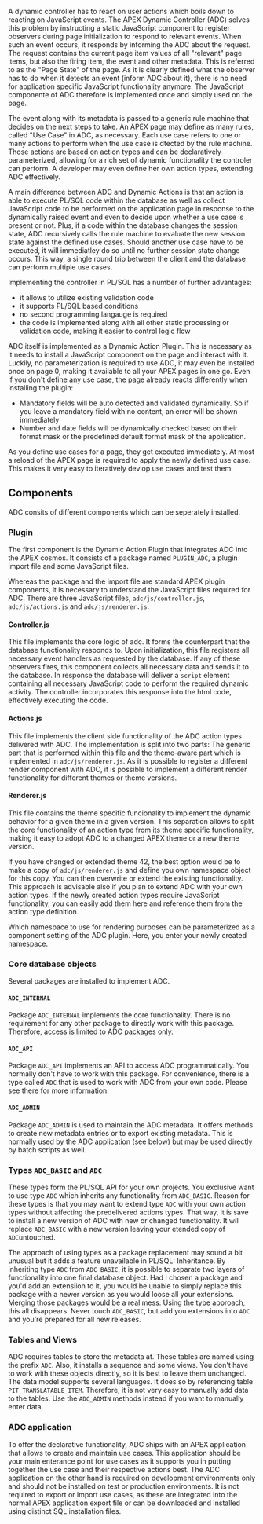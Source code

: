A dynamic controller has to react on user actions which boils down to reacting on JavaScript events. The APEX Dynamic Controller (ADC) solves this problem by instructing a static JavaScript component to register observers during page initialization to respond to relevant events. When such an event occurs, it responds by informing the ADC about the request. The request contains the current page item values of all "relevant" page items, but also the firing item, the event and other metadata. This is referred to as the "Page State" of the page. As it is clearly defined what the observer has to do when it detects an event (inform ADC about it), there is no need for application specific JavaScript functionality anymore. The JavaScript componente of ADC therefore is implemented once and simply used on the page.

The event along with its metadata is passed to a generic rule machine that decides on the next steps to take. An APEX page may define as many rules, called "Use Case" in ADC, as necessary. Each use case refers to one or many actions to perform when the use case is dtected by the rule machine. Those actions are based on action types and can be declaratively parameterized, allowing for a rich set of dynamic functionality the controler can perform. A developer may even define her own action types, extending ADC effectively.

A main difference between ADC and Dynamic Actions is that an action is able to execute PL/SQL code within the database as well as collect JavaScript code to be performed on the application page in response to the dynamically raised event and even to decide upon whether a use case is present or not. Plus, if a code within the database changes the session state, ADC recursively calls the rule machine to evaluate the new session state against the defined use cases. Should another use case have to be executed, it will immediatley do so until no further session state change occurs. This way, a single round trip between the client and the database can perform multiple use cases.

Implementing the controller in PL/SQL has a number of further advantages:
-  it allows to utilize existing validation code
-  it supports PL/SQL based conditions
-  no second programming langauge is required
-  the code is implemented along with all other static processing or validation code, making it easier to control logic flow

ADC itself is implemented as a Dynamic Action Plugin. This is necessary as it needs to install a JavaScript component on the page and interact with it. Luckily, no parameterization is required to use ADC, it may even be installed once on page 0, making it available to all your APEX pages in one go. Even if you don't define any use case, the page already reacts differently when installing the plugin:
- Mandatory fields will be auto detected and validated dynamically. So if you leave a mandatory field with no content, an error will be shown immediately
- Number and date fields will be dynamically checked based on their format mask or the predefined default format mask of the application.

As you define use cases for a page, they get executed immediately. At most a reload of the APEX page is required to apply the newly defined use case. This makes it very easy to iteratively devlop use cases and test them.

## Components

ADC consits of different components which can be seperately installed.

### Plugin

The first component is the Dynamic Action Plugin that integrates ADC into the APEX cosmos. It consists of a package named `PLUGIN_ADC`, a plugin import file and some JavaScript files.

Whereas the package and the import file are standard APEX plugin components, it is necessary to understand the JavaScript files required for ADC. There are three JavaScript files, `adc/js/controller.js`, `adc/js/actions.js` and `adc/js/renderer.js`. 

#### Controller.js
This file implements the core logic of adc. It forms the counterpart that the database functionality responds to. Upon initialization, this file registers all necessary event handlers as requested by the database. If any of these observers fires, this component collects all necessary data and sends it to the database. In response the database will deliver a `script` element containing all necessary JavaScript code to perform the required dynamic activity. The controller incorporates this response into the html code, effectively executing the code.

#### Actions.js
This file implements the client side functionality of the ADC action types delivered with ADC. The implementation is split into two parts: The generic part that is performed within this file and the theme-aware part which is implemented in `adc/js/renderer.js`. As it is possible to register a different render component with ADC, it is possible to implement a different render functionality for different themes or theme versions.

#### Renderer.js
This file contains the theme specific funcionality to implement the dynamic behavior for a given theme in a given version. This separation allows to split the core functionality of an action type from its theme specific functionality, making it easy to adopt ADC to a changed APEX theme or a new theme version.

If you have changed or extended theme 42, the best option would be to make a copy of `adc/js/renderer.js` and define you own namespace object for this copy. You can then overwrite or extend the existing functionality. This approach is advisable also if you plan to extend ADC with your own action types. If the newly created action types require JavaScript functionality, you can easily add them here and reference them from the action type definition.

Which namespace to use for rendering purposes can be parameterized as a component setting of the ADC plugin. Here, you enter your newly created namespace.

### Core database objects

Several packages are installed to implement ADC. 

#### `ADC_INTERNAL`

Package `ADC_INTERNAL` implements the core functionality. There is no requirement for any other package to directly work with this package. Therefore, access is limited to ADC packages only.

#### `ADC_API`
Package `ADC_API` implements an API to access ADC programmatically. You normally don't have to work with this package. For convenience, there is a type called `ADC` that is used to work with ADC from your own code. Please see there for more information.

#### `ADC_ADMIN`

Package `ADC_ADMIN` is used to maintain the ADC metadata. It offers methods to create new metadata entries or to export existing metadata. This is normally used by the ADC application (see below) but may be used directly by batch scripts as well.

### Types `ADC_BASIC` and `ADC`

These types form the PL/SQL API for your own projects. You exclusive want to use type `ADC` which inherits any functionality from `ADC_BASIC`. Reason for these types is that you may want to extend type `ADC` with your own action types without affecting the predelivered actions types. That way, it is save to install a new version of ADC with new or changed functionality. It will replace `ADC_BASIC` with a new version leaving your etended copy of `ADC`untouched.

The approach of using types as a package replacement may sound a bit unusual but it adds a feature unavailable in PL/SQL: Inheritance. By inheriting type `ADC` from `ADC_BASIC`, it is possible to separate two layers of functionality into one final database object. Had I chosen a package and you'd add an extensiion to it, you would be unable to simply replace this package with a newer version as you would loose all your extensions. Merging those packages would be a real mess. Using the type approach, this all disappears. Never touch `ADC_BASIC`, but add you extensions into `ADC` and you're prepared for all new releases.

### Tables and Views

ADC requires tables to store the metadata at. These tables are named using the prefix `ADC`. Also, it installs a sequence and some views. You don't have to work with these objects directly, so it is best to leave them unchanged. The data model supports several languages. It does so by referencing table `PIT_TRANSLATABLE_ITEM`. Therefore, it is not very easy to manually add data to the tables. Use the `ADC_ADMIN` methods instead if you want to manually enter data.

### ADC application

To offer the declarative functionality, ADC ships with an APEX application that allows to create and maintain use cases. This application should be your main enterance point for use cases as it supports you in putting together the use case and their respective actions best. The ADC application on the other hand is required on development environments only and should not be installed on test or production environments. It is not required to export or import use cases, as these are integrated into the normal APEX application export file or can be downloaded and installed using distinct SQL installation files.
